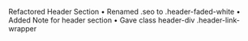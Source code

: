 Refactored Header Section
•	Renamed .seo to .header-faded-white 
•	Added Note for header section 
•	Gave class header-div .header-link-wrapper
